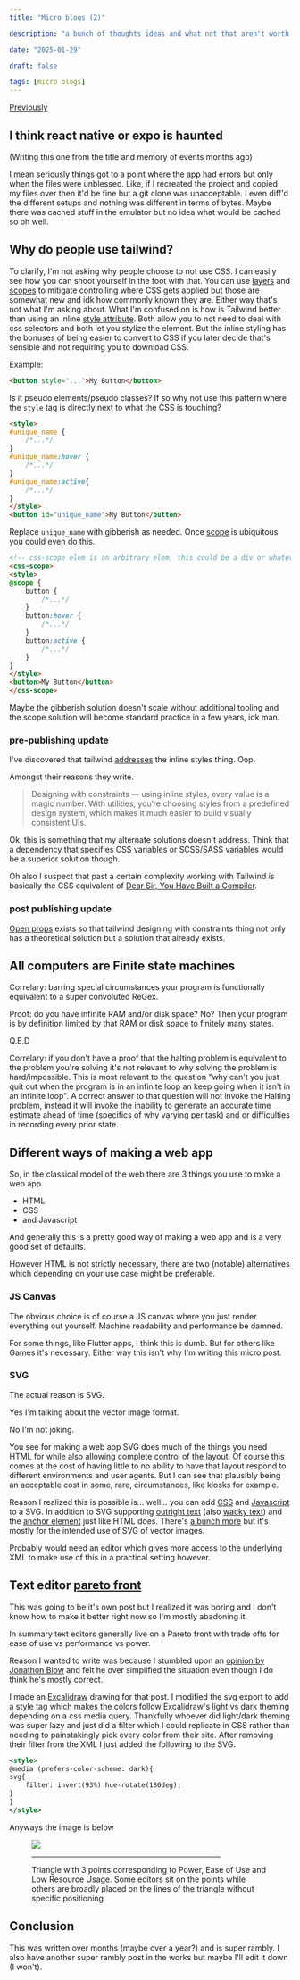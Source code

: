 ```yaml
---
title: "Micro blogs (2)"

description: "a bunch of thoughts ideas and what not that aren't worth of full blogs but that I still want to write down"

date: "2025-01-29"

draft: false

tags: [micro blogs]
---
```


[Previously](/posts/micro_blogs/)

## I think react native or expo is haunted

(Writing this one from the title and memory of events months ago)

I mean seriously things got to a point where the app had errors but only when the files were unblessed. 
Like, if I recreated the project and copied my files over then it'd be fine but a git clone was unacceptable.
I even diff'd the different setups and nothing was different in terms of bytes.
Maybe there was cached stuff in the emulator but no idea what would be cached so oh well.

## Why do people use tailwind?

To clarify, I'm not asking why people choose to not use CSS. 
I can easily see how you can shoot yourself in the foot with that.
You can use [layers](https://developer.mozilla.org/en-US/docs/Web/CSS/@layer) and [scopes](https://developer.mozilla.org/en-US/docs/Web/CSS/@scope) to mitigate controlling where CSS gets applied but those are somewhat new and idk how commonly known they are.
Either way that's not what I'm asking about.
What I'm confused on is how is Tailwind better than using an inline [style attribute](https://developer.mozilla.org/en-US/docs/Web/HTML/Global_attributes/style).
Both allow you to not need to deal with css selectors and both let you stylize the element.
But the inline styling has the bonuses of being easier to convert to CSS if you later decide that's sensible and not requiring you to download CSS.

Example:

```html
<button style="...">My Button</button>
```

Is it pseudo elements/pseudo classes?
If so why not use this pattern where the `style` tag is directly next to what the CSS is touching?
```html
<style>
#unique_name {
    /*...*/
}
#unique_name:hover {
    /*...*/
}
#unique_name:active{
    /*...*/
}
</style>
<button id="unique_name">My Button</button>
```
Replace `unique_name` with gibberish as needed.
Once [scope](https://developer.mozilla.org/en-US/docs/Web/CSS/@scope) is ubiquitous you could even do this.
```html
<!-- css-scope elem is an arbitrary elem, this could be a div or whatever else instead-->
<css-scope>
<style>
@scope {
    button {
        /*...*/
    }
    button:hover {
        /*...*/
    }
    button:active {
        /*...*/
    }
}
</style>
<button>My Button</button>
</css-scope>
```
Maybe the gibberish solution doesn't scale without additional tooling and the scope solution will become standard practice in a few years, idk man.

### pre-publishing update

I've discovered that tailwind [addresses](https://tailwindcss.com/docs/styling-with-utility-classes#why-not-just-use-inline-styles) the inline styles thing.
Oop.


Amongst their reasons they write.

> Designing with constraints — using inline styles, every value is a magic number. With utilities, you’re choosing styles from a predefined design system, which makes it much easier to build visually consistent UIs.

Ok, this is something that my alternate solutions doesn't address.
Think that a dependency that specifies CSS variables or SCSS/SASS variables would be a superior solution though.

Oh also I suspect that past a certain complexity working with Tailwind is basically the CSS equivalent of [Dear Sir, You Have Built a Compiler](https://rachit.pl/post/you-have-built-a-compiler/).

### post publishing update

[Open props](https://open-props.style/) exists so that tailwind designing with constraints thing not only has a theoretical solution but a solution that already exists.

## All computers are Finite state machines

Correlary: barring special circumstances your program is functionally equivalent to a super convoluted ReGex.

Proof: do you have infinite RAM and/or disk space?
No?
Then your program is by definition limited by that RAM or disk space to finitely many states.

Q.E.D

Correlary: if you don't have a proof that the halting problem is equivalent to the problem you're solving it's not relevant to why solving the problem is hard/impossible.
This is most relevant to the question "why can't you just quit out when the program is in an infinite loop an keep going when it isn't in an infinite loop".
A correct answer to that question will not invoke the Halting problem, instead it will invoke the inability to generate an accurate time estimate ahead of time (specifics of why varying per task) and or difficulties in recording every prior state.

## Different ways of making a web app

So, in the classical model of the web there are 3 things you use to make a web app.

- HTML
- CSS
- and Javascript

And generally this is a pretty good way of making a web app and is a very good set of defaults.

However HTML is not strictly necessary, there are two (notable) alternatives which depending on your use case might be preferable.

### JS Canvas

The obvious choice is of course a JS canvas where you just render everything out yourself.
Machine readability and performance be damned.

For some things, like Flutter apps, I think this is dumb.
But for others like Games it's necessary.
Either way this isn't why I'm writing this micro post.

### SVG

The actual reason is SVG.

Yes I'm talking about the vector image format.

No I'm not joking.

You see for making a web app SVG does much of the things you need HTML for while also allowing complete control of the layout.
Of course this comes at the cost of having little to no ability to have that layout respond to different environments and user agents.
But I can see that plausibly being an acceptable cost in some, rare, circumstances, like kiosks for example.

Reason I realized this is possible is... well... you can add [CSS](https://developer.mozilla.org/en-US/docs/Web/SVG/Element/style) and [Javascript](https://developer.mozilla.org/en-US/docs/Web/SVG/Element/script) to  a SVG.
In addition to SVG supporting [outright text](https://developer.mozilla.org/en-US/docs/Web/SVG/Element/text) (also [wacky text](https://developer.mozilla.org/en-US/docs/Web/SVG/Element/textPath)) and the [anchor element](https://developer.mozilla.org/en-US/docs/Web/SVG/Element/a) just like HTML does.
There's [a bunch more](https://developer.mozilla.org/en-US/docs/Web/SVG/Element) but it's mostly for the intended use of SVG of vector images.

Probably would need an editor which gives more access to the underlying XML to make use of this in a practical setting however.

## Text editor [pareto front](https://en.wikipedia.org/wiki/Pareto_front)

This was going to be it's own post but I realized it was boring and I don't know how to make it better right now so I'm mostly abadoning it.

In summary text editors generally live on a Pareto front with trade offs for ease of use vs performance vs power.

Reason I wanted to write was because I stumbled upon an [opinion by Jonathon Blow](https://youtu.be/_MRUmRDzsI0) and felt he over simplified the situation even though I do think he's mostly correct.

I made an [Excalidraw](https://excalidraw.com/) drawing for that post.
I modified the svg export to add a style tag which makes the colors follow Excalidraw's light vs dark theming depending on a css media query.
Thankfully whoever did light/dark theming was super lazy and just did a filter which I could replicate in CSS rather than needing to painstakingly pick every color from their site.
After removing their filter from the XML I just added the following to the SVG.
```xml
<style>
@media (prefers-color-scheme: dark){
svg{
    filter: invert(93%) hue-rotate(180deg);
}
}
</style>
```

Anyways the image is below

<figure>
<img aria-describedby="editor_frontier_image" src="/static/images/editor_frontier.svg"></img>
<hr style="width: 80%">
<figcaption><p id="editor_frontier_image">Triangle with 3 points corresponding to Power, Ease of Use and Low Resource Usage. 
Some editors sit on the points while others are broadly placed on the lines of the triangle without specific positioning</p></figcaption>
</figure>

## Conclusion

This was written over months (maybe over a year?) and is super rambly.
I also have another super rambly post in the works but maybe I'll edit it down (I won't).

